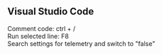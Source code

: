 ## Visual Studio Code
Comment code: ctrl + /  
Run selected line: F8  
Search settings for telemetry and switch to "false"  